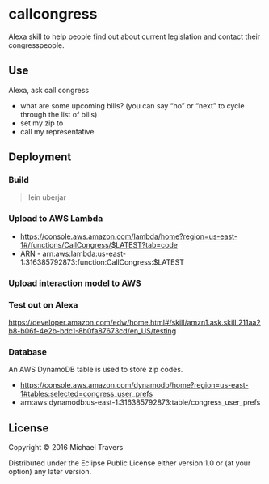 # callcongress

Alexa skill to help people find out about current legislation and contact their congresspeople.

## Use

Alexa, ask call congress
- what are some upcoming bills? (you can say “no” or “next” to cycle through the list of bills)
- set my zip to <zipcode>
- call my representative


## Deployment

### Build

> lein uberjar
### Upload to AWS Lambda

- https://console.aws.amazon.com/lambda/home?region=us-east-1#/functions/CallCongress/$LATEST?tab=code
- ARN - arn:aws:lambda:us-east-1:316385792873:function:CallCongress:$LATEST

### Upload interaction model to AWS

### Test out on Alexa

https://developer.amazon.com/edw/home.html#/skill/amzn1.ask.skill.211aa2b8-b06f-4e2b-bdc1-8b0fa87673cd/en_US/testing

### Database

An AWS DynamoDB table is used to store zip codes.

- https://console.aws.amazon.com/dynamodb/home?region=us-east-1#tables:selected=congress_user_prefs
- arn:aws:dynamodb:us-east-1:316385792873:table/congress_user_prefs

## License

Copyright © 2016 Michael Travers

Distributed under the Eclipse Public License either version 1.0 or (at
your option) any later version.
